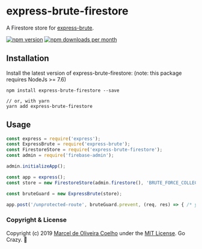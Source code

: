 express-brute-firestore
===================

A Firestore store for [express-brute](https://github.com/AdamPflug/express-brute).

[![npm version](https://badge.fury.io/js/express-brute-firestore.svg)](https://www.npmjs.com/package/express-brute-firestore)
[![npm downloads per month](https://img.shields.io/npm/dm/express-brute-firestore.svg)](https://www.npmjs.com/package/express-brute-firestore)

## Installation
Install the latest version of express-brute-firestore:
(note: this package requires NodeJs >= 7.6)
```
npm install express-brute-firestore --save

// or, with yarn
yarn add express-brute-firestore
```

## Usage
```javascript
const express = require('express');
const ExpressBrute = require('express-brute');
const FirestoreStore = require('express-brute-firestore');
const admin = require('firebase-admin');

admin.initializeApp();

const app = express();
const store = new FirestoreStore(admin.firestore(), 'BRUTE_FORCE_COLLECTION');

const bruteGuard = new ExpressBrute(store);

app.post('/unprotected-route', bruteGuard.prevent, (req, res) => { /* your usual logic */ });
```

### Copyright & License

Copyright (c) 2019 [Marcel de Oliveira Coelho](https://github.com/husscode) under the [MIT License](https://github.com/husscode/cpf-check/blob/master/LICENSE.md). Go Crazy. :rocket: